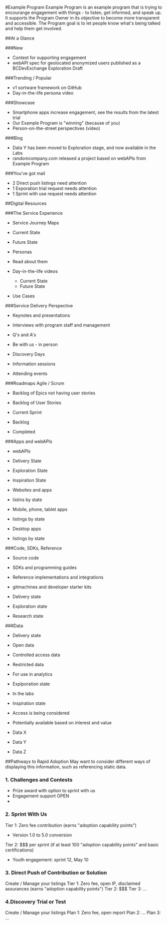 <!--- 
# Header 1 text will be used for the project title
text following will be rendered as normal text paragraph
## Header 2 text will show as Section Headers (which contain groupings of Header 3's
text following will be rendered as normal text paragraph
### Header 3 text will show as Sub-Section Headers
text following will be rendered as normal text paragraph
---> 


#Example Program
Example Program is an example program that is trying to encourange engagement with things - to listen, get informed, and speak up.
It supports the Program Owner in its objective to become more transparent and accessible.
The Program goal is to let people know what's being talked and help them get involved.

##At a Glance
<!--- this contains all of the stuff on the first page, dashboard / roll up information --->

###New
- Contest for supporting engagement
- webAPI spec for geolocated anonymized users published as a BCDevExchange Exploration Draft 

###Trending / Popular
- v1 sortware framework on GitHub
- Day-in-the-life persona video

###Showcase
- Smartphone apps increase engagement, see the results from the latest trial
- Our Example Program is "winning" (because of you)
- Person-on-the-street perspectives (video)

###Blog
- Data Y has been moved to Exploration stage, and now available in the Labs
- randomcompany.com released a project based on webAPIs from Example Program

###You've got mail
- 2 Direct push listings need attention
- 1 Exporation trial request needs attention
- 1 Sprint with use request needs attention

##Digital Resources
<!--- this is the main part of the page. --->
###The Service Experience
- Service Journey Maps
 - Current State
 - Future State

- Personas
 - Read about them
 - Day-in-the-life videos
    - Current State
    - Future State

- Use Cases

###Service Delivery Perspective

- Keynotes and presentations

- Interviews with program staff and management
 
- Q's and A's

- Be with us - in person
 - Discovery Days
 - Information sessions
 - Attending events

###Roadmaps
Agile / Scrum
- Backlog of Epics not having user stories

- Backlog of User Stories
 - Current Sprint
 - Backlog
 - Completed

###Apps and webAPIs
- webAPIs
 - Delivery State
 - Exploration State
 - Inspiration State

- Websites and apps
 - listins by state

- Mobile, phone, tablet apps
 - listings by state
 
- Desktop apps
 - listings by state

###Code, SDKs, Reference
- Source code
- SDKs and programming guides
- Reference implementations and integrations

- gitmachines and developer starter kits

- Delivery state
- Exploration state
- Research state

###Data 
- Delivery state
 - Open data
 - Controlled access data
 - Restricted data
 - For use in analytics

- Explporation state
 - In the labs

- Inspiration state
 - Access is being considered

- Potentially available based on interest and value
 - Data X
 - Data Y
 - Data Z

##Pathways to Rapid Adoption
May want to consider different ways of displaying this information, such as referencing static data.
<!--- there's some stuff here that appears somewhat boiler plate in nature. we might want to explore how we could reference boiler plate content separately, such as hardcoded HTML, or linking to content hosted on BCDevExchange.org --->

### 1. Challenges and Contests
- Prize award with option to sprint with us
 - Engagement support OPEN
 - 
### 2. Sprint With Us
Tier 1: Zero fee contribution (earns "adoption capability points")
 - Version 1.0 to 5.0 conversion

Tier 2: $$$ per sprint (if at least 100 "adoption capability points" and basic certifications)
 - Youth engagement: sprint 12, May 10

### 3. Direct Push of Contribution or Solution
Create / Manage your listings
Tier 1: Zero fee, open IP, disclaimed assurances (earns "adoption capability points")
Tier 2: $$$
Tier 3: ...

### 4.Discovery Trial or Test
Create / Manage your listings
Plan 1: Zero fee, open report
Plan 2: ...
Plan 3: ...








 
















